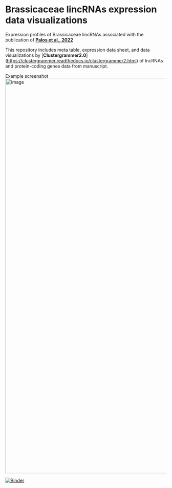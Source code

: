 # Brassicaceae lincRNAs expression data visualizations
Expression profiles of Brassicaceae lincRNAs associated with the publication of [**Palos et al., 2022**](https://academic.oup.com/plcell/article/34/9/3233/6603107)

This repository includes meta table, expression data sheet, and data visualizations by [**Clustergrammer2.0**] (https://clustergrammer.readthedocs.io/clustergrammer2.html) of lncRNAs and protein-coding genes data from manuscript. 

Example screenshot 
<img width="1234" alt="image" src="https://user-images.githubusercontent.com/69836931/214943443-1b863192-5dd9-4374-b0bb-d8a341b259a7.png">


[![Binder](https://mybinder.org/badge_logo.svg)](https://mybinder.org/v2/gh/Evolinc/Brassicaceae_lincRNAs/HEAD)
